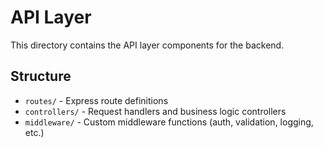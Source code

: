 # API Layer

This directory contains the API layer components for the backend.

## Structure

- `routes/` - Express route definitions
- `controllers/` - Request handlers and business logic controllers
- `middleware/` - Custom middleware functions (auth, validation, logging, etc.)